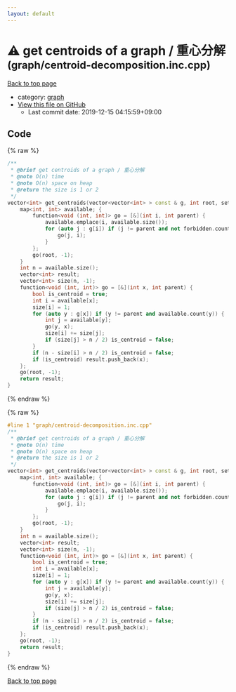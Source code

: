 ```yaml
---
layout: default
---
```


<!-- mathjax config similar to math.stackexchange -->
<script type="text/javascript" async
  src="https://cdnjs.cloudflare.com/ajax/libs/mathjax/2.7.5/MathJax.js?config=TeX-MML-AM_CHTML">
</script>
<script type="text/x-mathjax-config">
  MathJax.Hub.Config({
    TeX: { equationNumbers: { autoNumber: "AMS" }},
    tex2jax: {
      inlineMath: [ ['$','$'] ],
      processEscapes: true
    },
    "HTML-CSS": { matchFontHeight: false },
    displayAlign: "left",
    displayIndent: "2em"
  });
</script>

<script type="text/javascript" src="https://cdnjs.cloudflare.com/ajax/libs/jquery/3.4.1/jquery.min.js"></script>
<script src="https://cdn.jsdelivr.net/npm/jquery-balloon-js@1.1.2/jquery.balloon.min.js" integrity="sha256-ZEYs9VrgAeNuPvs15E39OsyOJaIkXEEt10fzxJ20+2I=" crossorigin="anonymous"></script>
<script type="text/javascript" src="../../assets/js/copy-button.js"></script>
<link rel="stylesheet" href="../../assets/css/copy-button.css" />


# :warning: get centroids of a graph / 重心分解 <small>(graph/centroid-decomposition.inc.cpp)</small>

<a href="../../index.html">Back to top page</a>

* category: <a href="../../index.html#f8b0b924ebd7046dbfa85a856e4682c8">graph</a>
* <a href="{{ site.github.repository_url }}/blob/master/graph/centroid-decomposition.inc.cpp">View this file on GitHub</a>
    - Last commit date: 2019-12-15 04:15:59+09:00




## Code

<a id="unbundled"></a>
{% raw %}
```cpp
/**
 * @brief get centroids of a graph / 重心分解
 * @note O(n) time
 * @note O(n) space on heap
 * @return the size is 1 or 2
 */
vector<int> get_centroids(vector<vector<int> > const & g, int root, set<int> const & forbidden) {
    map<int, int> available; {
        function<void (int, int)> go = [&](int i, int parent) {
            available.emplace(i, available.size());
            for (auto j : g[i]) if (j != parent and not forbidden.count(j)) {
                go(j, i);
            }
        };
        go(root, -1);
    }
    int n = available.size();
    vector<int> result;
    vector<int> size(n, -1);
    function<void (int, int)> go = [&](int x, int parent) {
        bool is_centroid = true;
        int i = available[x];
        size[i] = 1;
        for (auto y : g[x]) if (y != parent and available.count(y)) {
            int j = available[y];
            go(y, x);
            size[i] += size[j];
            if (size[j] > n / 2) is_centroid = false;
        }
        if (n - size[i] > n / 2) is_centroid = false;
        if (is_centroid) result.push_back(x);
    };
    go(root, -1);
    return result;
}

```
{% endraw %}

<a id="bundled"></a>
{% raw %}
```cpp
#line 1 "graph/centroid-decomposition.inc.cpp"
/**
 * @brief get centroids of a graph / 重心分解
 * @note O(n) time
 * @note O(n) space on heap
 * @return the size is 1 or 2
 */
vector<int> get_centroids(vector<vector<int> > const & g, int root, set<int> const & forbidden) {
    map<int, int> available; {
        function<void (int, int)> go = [&](int i, int parent) {
            available.emplace(i, available.size());
            for (auto j : g[i]) if (j != parent and not forbidden.count(j)) {
                go(j, i);
            }
        };
        go(root, -1);
    }
    int n = available.size();
    vector<int> result;
    vector<int> size(n, -1);
    function<void (int, int)> go = [&](int x, int parent) {
        bool is_centroid = true;
        int i = available[x];
        size[i] = 1;
        for (auto y : g[x]) if (y != parent and available.count(y)) {
            int j = available[y];
            go(y, x);
            size[i] += size[j];
            if (size[j] > n / 2) is_centroid = false;
        }
        if (n - size[i] > n / 2) is_centroid = false;
        if (is_centroid) result.push_back(x);
    };
    go(root, -1);
    return result;
}

```
{% endraw %}

<a href="../../index.html">Back to top page</a>


